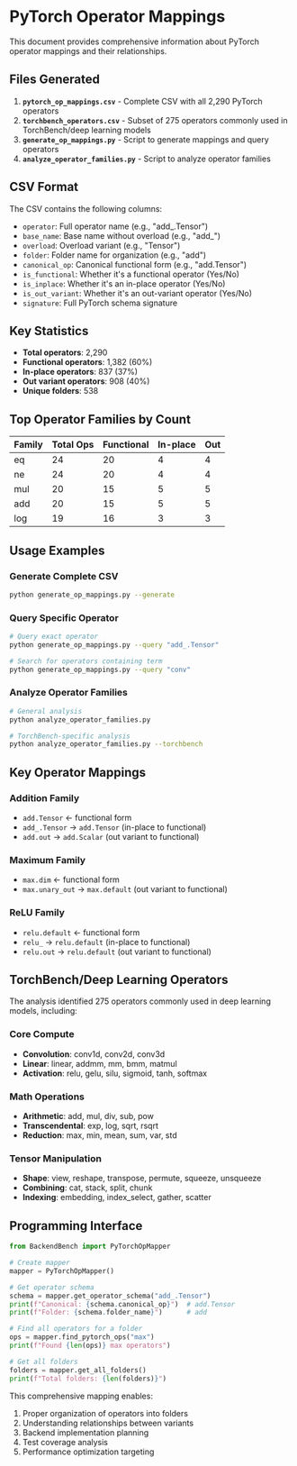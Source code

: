# PyTorch Operator Mappings

This document provides comprehensive information about PyTorch operator mappings and their relationships.

## Files Generated

1. **`pytorch_op_mappings.csv`** - Complete CSV with all 2,290 PyTorch operators
2. **`torchbench_operators.csv`** - Subset of 275 operators commonly used in TorchBench/deep learning models
3. **`generate_op_mappings.py`** - Script to generate mappings and query operators
4. **`analyze_operator_families.py`** - Script to analyze operator families

## CSV Format

The CSV contains the following columns:
- `operator`: Full operator name (e.g., "add_.Tensor")
- `base_name`: Base name without overload (e.g., "add_")  
- `overload`: Overload variant (e.g., "Tensor")
- `folder`: Folder name for organization (e.g., "add")
- `canonical_op`: Canonical functional form (e.g., "add.Tensor")
- `is_functional`: Whether it's a functional operator (Yes/No)
- `is_inplace`: Whether it's an in-place operator (Yes/No) 
- `is_out_variant`: Whether it's an out-variant operator (Yes/No)
- `signature`: Full PyTorch schema signature

## Key Statistics

- **Total operators**: 2,290
- **Functional operators**: 1,382 (60%)
- **In-place operators**: 837 (37%)
- **Out variant operators**: 908 (40%)
- **Unique folders**: 538

## Top Operator Families by Count

| Family | Total Ops | Functional | In-place | Out |
|--------|-----------|------------|----------|-----|
| eq     | 24        | 20         | 4        | 4   |
| ne     | 24        | 20         | 4        | 4   |
| mul    | 20        | 15         | 5        | 5   |
| add    | 20        | 15         | 5        | 5   |
| log    | 19        | 16         | 3        | 3   |

## Usage Examples

### Generate Complete CSV
```bash
python generate_op_mappings.py --generate
```

### Query Specific Operator
```bash
# Query exact operator
python generate_op_mappings.py --query "add_.Tensor"

# Search for operators containing term
python generate_op_mappings.py --query "conv"
```

### Analyze Operator Families
```bash
# General analysis
python analyze_operator_families.py

# TorchBench-specific analysis  
python analyze_operator_families.py --torchbench
```

## Key Operator Mappings

### Addition Family
- `add.Tensor` ← functional form
- `add_.Tensor` → `add.Tensor` (in-place to functional)
- `add.out` → `add.Scalar` (out variant to functional)

### Maximum Family  
- `max.dim` ← functional form
- `max.unary_out` → `max.default` (out variant to functional)

### ReLU Family
- `relu.default` ← functional form
- `relu_` → `relu.default` (in-place to functional) 
- `relu.out` → `relu.default` (out variant to functional)

## TorchBench/Deep Learning Operators

The analysis identified 275 operators commonly used in deep learning models, including:

### Core Compute
- **Convolution**: conv1d, conv2d, conv3d
- **Linear**: linear, addmm, mm, bmm, matmul
- **Activation**: relu, gelu, silu, sigmoid, tanh, softmax

### Math Operations  
- **Arithmetic**: add, mul, div, sub, pow
- **Transcendental**: exp, log, sqrt, rsqrt
- **Reduction**: max, min, mean, sum, var, std

### Tensor Manipulation
- **Shape**: view, reshape, transpose, permute, squeeze, unsqueeze  
- **Combining**: cat, stack, split, chunk
- **Indexing**: embedding, index_select, gather, scatter

## Programming Interface

```python
from BackendBench import PyTorchOpMapper

# Create mapper
mapper = PyTorchOpMapper()

# Get operator schema
schema = mapper.get_operator_schema("add_.Tensor")
print(f"Canonical: {schema.canonical_op}")  # add.Tensor
print(f"Folder: {schema.folder_name}")      # add

# Find all operators for a folder
ops = mapper.find_pytorch_ops("max")
print(f"Found {len(ops)} max operators")

# Get all folders
folders = mapper.get_all_folders()
print(f"Total folders: {len(folders)}")
```

This comprehensive mapping enables:
1. Proper organization of operators into folders
2. Understanding relationships between variants
3. Backend implementation planning
4. Test coverage analysis
5. Performance optimization targeting